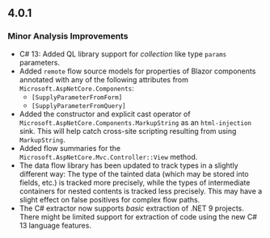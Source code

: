 ## 4.0.1

### Minor Analysis Improvements

* C# 13: Added QL library support for *collection* like type `params` parameters.
* Added `remote` flow source models for properties of Blazor components annotated with any of the following attributes from `Microsoft.AspNetCore.Components`:
  - `[SupplyParameterFromForm]`
  - `[SupplyParameterFromQuery]`
* Added the constructor and explicit cast operator of `Microsoft.AspNetCore.Components.MarkupString` as an `html-injection` sink. This will help catch cross-site scripting resulting from using `MarkupString`. 
* Added flow summaries for the `Microsoft.AspNetCore.Mvc.Controller::View` method.
* The data flow library has been updated to track types in a slightly different way: The type of the tainted data (which may be stored into fields, etc.) is tracked more precisely, while the types of intermediate containers for nested contents is tracked less precisely. This may have a slight effect on false positives for complex flow paths.
* The C# extractor now supports *basic* extraction of .NET 9 projects. There might be limited support for extraction of code using the new C# 13 language features.
